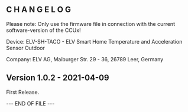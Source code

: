 C H A N G E L O G
-----------------

Please note: Only use the firmware file in connection with the current software-version of the CCUx!

Device:   ELV-SH-TACO - ELV Smart Home Temperature and Acceleration Sensor Outdoor

Company:  ELV AG, Maiburger Str. 29 - 36, 26789 Leer, Germany

Version 1.0.2 - 2021-04-09
--------------------------------------------------------------

First Release.


--- END OF FILE ---

